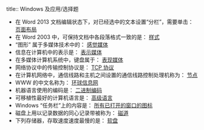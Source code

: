 title:: Windows 及应用/选择题

- 在 Word 2013 文档编辑状态下，对已经选中的文本设置“分栏”，需要单击： <ins>页面布局</ins>
- 在 Word 2003 中，可保持文档中各段落格式一致的是： <ins>样式</ins>
- “图形” 属于多媒体技术中的： <ins>感觉媒体</ins>
- 信息在计算机中的表示是： <ins>表示媒体</ins>
- 在多媒体计算机系统中，键盘属于： <ins>表现媒体</ins>
- 网络协议中的传输控制协议是： <ins>TCP 协议</ins>
- 在计算机网络中，通信线路和主机之间设置的通信线路控制处理机称为： <ins>节点</ins>
- WWW 的中文名称为： <ins>环球信息网</ins>
- 机器语言使用的编码是： <ins>二进制编码</ins>
- 可移植性最好的计算机语言是： <ins>高级语言</ins>
- Windows “任务栏”上的内容是： <ins>所有已打开的窗口的图标</ins>
- 磁盘上用以记录数据的同心记录带被称为： <ins>磁道</ins>
- 下列存储器，存取速度速度最慢的是： <ins>软盘</ins>